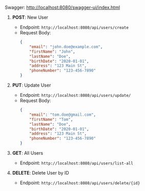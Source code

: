 Swagger: [http://localhost:8080/swagger-ui/index.html](http://localhost:8080/swagger-ui/index.html)

1. **POST**: New User
    - Endpoint: `http://localhost:8080/api/users/create`
    - Request Body:
        ```json
        {
            "email": "john.doe@example.com",
            "firstName": "John",
            "lastName": "Doe",
            "birthDate": "2020-01-01",
            "address": "123 Main St",
            "phoneNumber": "123-456-7890"
        }
        ```

2. **PUT**: Update User
    - Endpoint: `http://localhost:8080/api/users/update/`
    - Request Body:
        ```json
        {
            "email": "tom.doe@gmail.com",
            "firstName": "Tom",
            "lastName": "Doe",
            "birthDate": "2020-01-01",
            "address": "123 Main St",
            "phoneNumber": "123-456-7890"
        }
        ```

3. **GET**: All Users
    - Endpoint: `http://localhost:8080/api/users/list-all`
  
4. **DELETE**: Delete User by ID
    - Endpoint: `http://localhost:8080/api/users/delete/{id}`
